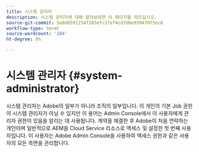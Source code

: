 ```yaml
---
title: 시스템 관리자
description: 시스템 관리자에 대해 알아보려면 이 페이지를 따르십시오.
source-git-commit: 5e8d6591234f283efc2fef4cd7d0e9394f0f5ec6
workflow-type: tm+mt
source-wordcount: '104'
ht-degree: 0%

---
```



# 시스템 관리자 {#system-administrator}

시스템 관리자는 Adobe의 일부가 아니라 조직의 일부입니다. 이 개인의 기본 Job 권한이 시스템 관리자가 아닐 수 있지만 이 용어는 Admin Console에서 이 사용자에게 관리자 권한이 있음을 알리는 데 사용됩니다. 계약을 체결한 후 Adobe이 처음 연락하는 개인이며 일반적으로 AEM을 Cloud Service 리소스로 액세스 및 설정한 첫 번째 사용자입니다. 이 사용자는 Adobe Admin Console을 사용하여 액세스 권한과 같은 사용자의 모든 측면을 관리합니다.